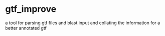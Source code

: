 # gtf_improve

 a tool for parsing gtf files and blast input and collating the information for a better annotated gtf 
